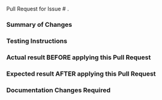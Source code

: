 Pull Request for Issue # .

### Summary of Changes



### Testing Instructions



### Actual result BEFORE applying this Pull Request



### Expected result AFTER applying this Pull Request



### Documentation Changes Required

<!--

Three quick commands you can run to ensure code quality before submitting your PRs.

  Joomla 3
      Unit Tests (Requires PHP 7 maximum) - run command: 
          ./libraries/vendor/bin/phpunit
      Code Style Checks - run command: 
          ./libraries/vendor/bin/phpcs --report=full --encoding=utf-8 --extensions=php -p --standard=build/phpcs/Joomla .
      
  Joomla 4
      Unit Tests - run command: 
          ./libraries/vendor/bin/phpunit
      Code Style Checks - run command:
          ./libraries/vendor/bin/phpcs --standard=libraries/vendor/joomla/cms-coding-standards/lib/Joomla-CMS .
      PHP-CS-Fixer
          ./libraries/vendor/bin/php-cs-fixer fix /path/to/a/file/or/folder/you/modified
          
-->
